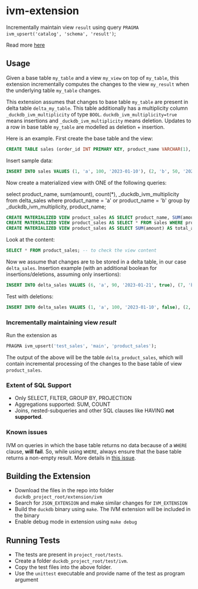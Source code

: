 # ivm-extension

Incrementally maintain view `result` using query `PRAGMA ivm_upsert('catalog', 'schema', 'result')`;

Read more [here](https://github.com/cwida/ivm-extension/blob/ivm-optimizer-rule/VLDB%20Summer%20School%202023%20Poster.pdf)

## Usage
Given a base table `my_table` and a view `my_view` on top of `my_table`, this extension incrementally computes the changes to the view `my_result` when the underlying table `my_table` changes. 

This extension assumes that changes to base table `my_table` are present in delta table `delta_my_table`. This table additionally has a multiplicity column `_duckdb_ivm_multiplicity` of type `BOOL`. `duckdb_ivm_multiplicity=true` means insertions and `_duckdb_ivm_multiplicity` means deletion. 
Updates to a row in base table `my_table` are modelled as deletion + insertion.

Here is an example. First create the base table and the view:
```SQL
CREATE TABLE sales (order_id INT PRIMARY KEY, product_name VARCHAR(1), amount INT, date_ordered DATE);
```
Insert sample data:
```SQL
INSERT INTO sales VALUES (1, 'a', 100, '2023-01-10'), (2, 'b', 50, '2023-01-12'), (3, 'a', 75, '2023-01-15'), (4, 'c', 60, '2023-01-18'), (5, 'b', 30, '2023-01-20'), (6, 'b', 35, '2023-01-21');
```
Now create a materialized view with ONE of the following queries:

select product_name, sum(amount), count(*), _duckdb_ivm_multiplicity from delta_sales where product_name = 'a' or product_name = 'b' group by _duckdb_ivm_multiplicity, product_name;

```SQL
CREATE MATERIALIZED VIEW product_sales AS SELECT product_name, SUM(amount) AS total_amount, COUNT(*) AS total_orders FROM sales WHERE product_name = 'a' OR product_name = 'b' GROUP BY product_name;
CREATE MATERIALIZED VIEW product_sales AS SELECT * FROM sales WHERE product_name = 'a';
CREATE MATERIALIZED VIEW product_sales AS SELECT SUM(amount) AS total_amount FROM sales;
```
Look at the content:
```SQL
SELECT * FROM product_sales; -- to check the view content
```
Now we assume that changes are to be stored in a delta table, in our case `delta_sales`.
Insertion example (with an additional boolean for insertions/deletions, assuming only insertions):
```SQL
INSERT INTO delta_sales VALUES (6, 'a', 90, '2023-01-21', true), (7, 'b', 10, '2023-01-25', true), (8, 'a', 20, '2023-01-26', true), (9, 'c', 45, '2023-01-28', true);
```
Test with deletions:
```SQL
INSERT INTO delta_sales VALUES (1, 'a', 100, '2023-01-10', false), (2, 'b', 50, '2023-01-12', false), (7, 'a', 20, '2023-01-26', true), (8, 'c', 45, '2023-01-28', true);
```

### Incrementally maintaining view *result*
Run the extension as
```SQL
PRAGMA ivm_upsert('test_sales', 'main', 'product_sales');
```
The output of the above will be the table `delta_product_sales`, which will contain incremental processing of the changes to the base table of view `product_sales`. 

### Extent of SQL Support
* Only SELECT, FILTER, GROUP BY, PROJECTION
* Aggregations supported: SUM, COUNT
* Joins, nested-subqueries and other SQL clauses like HAVING **not supported**.

### Known issues
IVM on queries in which the base table returns no data because of a `WHERE` clause, **will fail**. So, while using `WHERE`, always ensure that the base table returns a non-empty result. More details in [this issue](https://github.com/cwida/ivm-extension/issues/10).

## Building the Extension
* Download the files in the repo into folder `duckdb_project_root/extension/ivm`
* Search for `JSON_EXTENSION` and make similar changes for `IVM_EXTENSION`
* Build the `duckdb` binary using `make`. The IVM extension will be included in the binary
* Enable debug mode in extension using `make debug`

## Running Tests
* The tests are present in `project_root/tests`. 
* Create a folder `duckdb_project_root/test/ivm`.
* Copy the test files into the above folder.
* Use the `unittest` executable and provide name of the test as program argument

